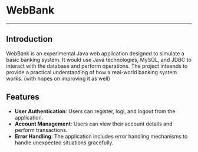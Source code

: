 # WebBank
---

## Introduction
WebBank is an experimental Java web application designed to simulate a basic banking system. It would use Java
technologies, MySQL, and JDBC to interact with the database and perform operations. The project inteends to provide
a practical understanding of how a real-world banking system works. (with hopes on improving it as well)

## Features
- **User Authentication**: Users can register, logi, and logout from the application.
- **Account Management**: Users can view their account details and perform transactions.
- **Error Handling**: The application includes error handling mechanisms to handle unexpected situations gracefully.
